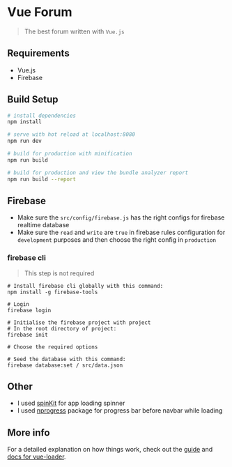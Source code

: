 # Vue Forum

> The best forum written with `Vue.js`

## Requirements

* Vue.js
* Firebase

## Build Setup

``` bash
# install dependencies
npm install

# serve with hot reload at localhost:8080
npm run dev

# build for production with minification
npm run build

# build for production and view the bundle analyzer report
npm run build --report
```

## Firebase

* Make sure the `src/config/firebase.js` has the right configs for firebase realtime database
* Make sure the `read` and `write` are `true` in firebase rules configuration for `development` purposes and then choose the right config in `production`

### firebase cli

> This step is not required
```
# Install firebase cli globally with this command:
npm install -g firebase-tools

# Login
firebase login

# Initialise the firebase project with project
# In the root directory of project:
firebase init

# Choose the required options

# Seed the database with this command:
firebase database:set / src/data.json
```


## Other

* I used [spinKit](http://tobiasahlin.com/spinkit/) for app loading spinner
* I used [nprogress](https://github.com/rstacruz/nprogress) package for progress bar before navbar while loading

## More info

For a detailed explanation on how things work, check out the [guide](http://vuejs-templates.github.io/webpack/) and [docs for vue-loader](http://vuejs.github.io/vue-loader).

